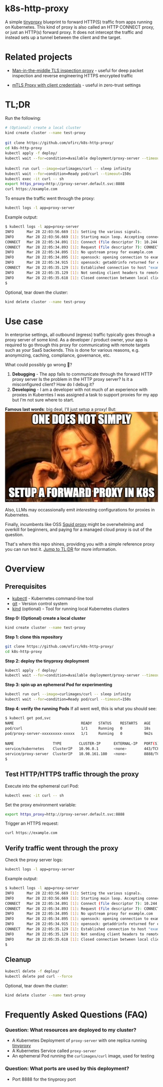 # k8s-http-proxy
A simple [tinyproxy](https://tinyproxy.github.io/) blueprint to forward HTTP(S) traffic from apps running on Kubernetes.
This kind of proxy is also called an HTTP CONNECT proxy, or just an HTTP(s) forward proxy. 
It does not intercept the traffic and instead sets up a tunnel between the client and the target.

# Related projects
* [Man-in-the-middle TLS inspection proxy](https://github.com/ofirc/k8s-sniff-https) - useful for deep packet inspection and reverse engineering HTTPS encrypted traffic

* [mTLS Proxy with client credentials](https://github.com/ofirc/go-mtls-proxy) - useful in zero-trust settings

# TL;DR
Run the following:
```bash
# (Optional) create a local cluster
kind create cluster --name test-proxy

git clone https://github.com/ofirc/k8s-http-proxy/
cd k8s-http-proxy
kubectl apply -f deploy/
kubectl wait --for=condition=Available deployment/proxy-server --timeout=150s

kubectl run curl --image=curlimages/curl -- sleep infinity
kubectl wait --for=condition=Ready pod/curl --timeout=150s
kubectl exec -it curl -- sh
export https_proxy=http://proxy-server.default.svc:8888
curl https://example.com
```

To ensure the traffic went through the proxy:
```bash
kubectl logs -l app=proxy-server
```

Example output:
```bash
$ kubectl logs -l app=proxy-server
INFO      Mar 28 22:03:56.669 [1]: Setting the various signals.
INFO      Mar 28 22:03:56.669 [1]: Starting main loop. Accepting connections.
CONNECT   Mar 28 22:05:34.891 [1]: Connect (file descriptor 7): 10.244.0.6
CONNECT   Mar 28 22:05:34.893 [1]: Request (file descriptor 7): CONNECT example.com:443 HTTP/1.1
INFO      Mar 28 22:05:34.895 [1]: No upstream proxy for example.com
INFO      Mar 28 22:05:34.895 [1]: opensock: opening connection to example.com:443
INFO      Mar 28 22:05:34.915 [1]: opensock: getaddrinfo returned for example.com:443
CONNECT   Mar 28 22:05:35.129 [1]: Established connection to host "example.com" using file descriptor 8.
INFO      Mar 28 22:05:35.129 [1]: Not sending client headers to remote machine
INFO      Mar 28 22:05:35.618 [1]: Closed connection between local client (fd:7) and remote client (fd:8)
$
```

Optional, tear down the cluster:
```bash
kind delete cluster --name test-proxy
```

# Use case
In enterprise settings, all outbound (egress) traffic typically goes through a proxy server of some kind.
As a developer / product owner, your app is required to go through this proxy for communicating with remote targets such as your SaaS backends.
This is done for various reasons, e.g. anonymizing, caching, compliance, governance, etc.

What could possibly go wrong 🤔?
1. **Debugging** - The app fails to communicate through the forward HTTP proxy server
   Is the problem in the HTTP proxy server? Is it a misconfigured client? How do I debug it?
2. **Developing** - I am a developer with not much of an experience with proxies in Kuberntes
   I was assigned a task to support proxies for my app but I'm not sure where to start.

**Famous last words**: big deal, I'll just setup a proxy!
But:
![One does not simply setup a forward proxy in k8s](images/one-does-not-simply.jpg)

Also, LLMs may occassionally emit _interesting_ configurations for proxies in Kubernetes.

Finally, incumbents like OSS [Squid proxy](https://www.squid-cache.org/) might be overwhelming
and overkill for beginners, and paying for a managed cloud proxy is out of the question.

That's where this repo shines, providing you with a simple reference proxy you can run test it.
[Jump to TL;DR](#tldr) for more information.

# Overview
## Prerequisites
- [kubectl](https://kubernetes.io/docs/tasks/tools/) - Kubernetes command-line tool
- [git](https://git-scm.com/downloads) - Version control system
- [kind](https://kind.sigs.k8s.io/) (optional) - Tool for running local Kubernetes clusters

**Step 0: (Optional) create a local cluster**
```sh
kind create cluster --name test-proxy
```

**Step 1: clone this repository**
```sh
git clone https://github.com/ofirc/k8s-http-proxy/
cd k8s-http-proxy
```

**Step 2: deploy the tinyproxy deployment**
```sh
kubectl apply -f deploy/
kubectl wait --for=condition=Available deployment/proxy-server --timeout=150s
```

**Step 3: spin up an ephemeral Pod for experimenting**
```sh
kubectl run curl --image=curlimages/curl -- sleep infinity
kubectl wait --for=condition=Ready pod/curl --timeout=150s
```

**Step 4: verify the running Pods**
If all went well, this is what you should see:
```sh
$ kubectl get pod,svc
NAME                               READY   STATUS    RESTARTS   AGE
pod/curl                           1/1     Running   0          18s
pod/proxy-server-xxxxxxxxx-xxxxx   1/1     Running   0          9m2s

NAME                  TYPE        CLUSTER-IP      EXTERNAL-IP   PORT(S)    AGE
service/kubernetes    ClusterIP   10.96.0.1       <none>        443/TCP    18d
service/proxy-server  ClusterIP   10.98.161.180   <none>        8888/TCP   8m11s
$
```

## Test HTTP/HTTPS traffic through the proxy
Execute into the ephemeral curl Pod:
```sh
kubectl exec -it curl -- sh
```

Set the proxy environment variable:
```sh
export https_proxy=http://proxy-server.default.svc:8888
```

Trigger an HTTPS request:
```sh
curl https://example.com
```

## Verify traffic went through the proxy
Check the proxy server logs:
```sh
kubectl logs -l app=proxy-server
```

Example output:
```sh
$ kubectl logs -l app=proxy-server
INFO      Mar 28 22:03:56.669 [1]: Setting the various signals.
INFO      Mar 28 22:03:56.669 [1]: Starting main loop. Accepting connections.
CONNECT   Mar 28 22:05:34.891 [1]: Connect (file descriptor 7): 10.244.0.6
CONNECT   Mar 28 22:05:34.893 [1]: Request (file descriptor 7): CONNECT example.com:443 HTTP/1.1
INFO      Mar 28 22:05:34.895 [1]: No upstream proxy for example.com
INFO      Mar 28 22:05:34.895 [1]: opensock: opening connection to example.com:443
INFO      Mar 28 22:05:34.915 [1]: opensock: getaddrinfo returned for example.com:443
CONNECT   Mar 28 22:05:35.129 [1]: Established connection to host "example.com" using file descriptor 8.
INFO      Mar 28 22:05:35.129 [1]: Not sending client headers to remote machine
INFO      Mar 28 22:05:35.618 [1]: Closed connection between local client (fd:7) and remote client (fd:8)
$
```

## Cleanup
```sh
kubectl delete -f deploy/
kubectl delete pod curl --force
```

Optional, tear down the cluster:
```sh
kind delete cluster --name test-proxy
```

# Frequently Asked Questions (FAQ)

### Question: What resources are deployed to my cluster?
- A Kubernetes Deployment of `proxy-server` with one replica running [tinyproxy](https://tinyproxy.github.io/)
- A Kubernetes Service called `proxy-server`
- An ephemeral Pod running the `curlimages/curl` image, used for testing

### Question: What ports are used by this deployment?
- Port 8888 for the tinyproxy port
